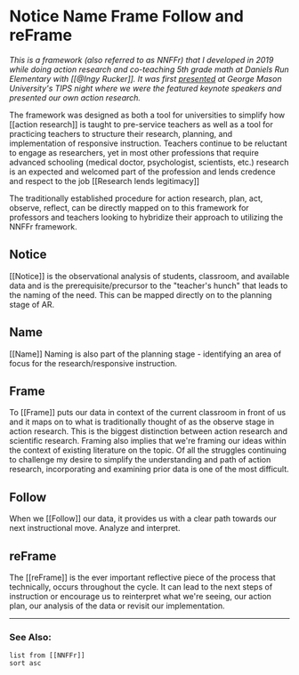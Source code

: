 # Notice Name Frame Follow and reFrame

_This is a framework (also referred to as NNFFr) that I developed in 2019 while doing action research and co-teaching 5th grade math at Daniels Run Elementary with [[@Ingy Rucker]]. It was first [presented](https://prezi.com/view/RyFpGYA7ijbgUyLsE8O6/) at George Mason University's TIPS night where we were the featured keynote speakers and presented our own action research._

The framework was designed as both a tool for universities to simplify how [[action research]] is taught to pre-service teachers as well as  a tool for practicing teachers to structure their research, planning, and implementation of responsive instruction. Teachers continue to be reluctant to engage as researchers, yet in most other professions that require advanced schooling (medical doctor, psychologist, scientists, etc.) research is an expected and welcomed part of the profession and lends credence and respect to the job [[Research lends legitimacy]]

The traditionally established procedure for action research, plan, act, observe, reflect, can be directly mapped on to this framework for professors and teachers looking to hybridize their approach to utilizing the NNFFr framework.

## Notice

[[Notice]] is the observational analysis of students, classroom, and available data and is the prerequisite/precursor to the "teacher's hunch" that leads to the naming of the need. This can be mapped directly on to the planning stage of AR.


## Name

[[Name]] Naming is also part of the planning stage - identifying an area of focus for the research/responsive instruction.


## Frame

To [[Frame]] puts our data in context of the current classroom in front of us and it maps on to what is traditionally thought of as the observe stage in action research. This is the biggest distinction between action research and scientific research. Framing also implies that we're framing our ideas within the context of existing literature on the topic. Of all the struggles continuing to challenge my desire to simplify the understanding and path of action research, incorporating and examining prior data is one of the most difficult.


## Follow

When we [[Follow]] our data, it provides us with a clear path towards our next instructional move. Analyze and interpret.


## reFrame

The [[reFrame]] is the ever important reflective piece of the process that technically, occurs throughout the cycle. It can lead to the next steps of instruction or encourage us to reinterpret what we're seeing, our action plan, our analysis of the data or revisit our implementation.

---
### See Also:
```dataview
list from [[NNFFr]]
sort asc
```